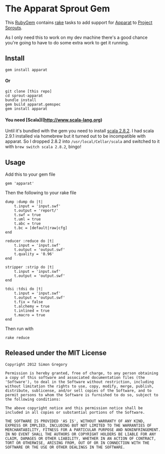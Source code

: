 # The Apparat Sprout Gem

This [RubyGem](http://docs.rubygems.org/read/book/7) contains [rake](http://rake.rubyforge.org/) tasks to add support for [Apparat](https://github.com/joa/apparat#readme) to [Project Sprouts](http://projectsprouts.org).

As I only need this to work on my dev machine there's a good chance you're going to have to do some extra work to get it running.

## Install

    gem install apparat

#### Or

	git clone [this repo]
    cd sprout-apparat
    bundle install
    gem build apparat.gemspec
    gem install apparat

#### You need [Scala]((http://www.scala-lang.org)

Until it's bundled with the gem you need to install [scala 2.8.2](http://www.scala-lang.org/downloads). I had scala 2.9.1 installed via homebrew but it turned out to be incompatible with apparat. So I dropped 2.8.2 into `/usr/local/Cellar/scala` and switched to it with `brew switch scala 2.8.2`, bingo!

## Usage

Add this to your gem file

    gem 'apparat'

Then the following to your rake file

    dump :dump do |t|
		t.input = 'input.swf'
		t.output = 'report/'
		t.swf = true
		t.uml = true
		t.abc = true
		t.bc = [default|raw|cfg]
	end

	reducer :reduce do |t|
		t.input = 'input.swf'
		t.output = 'output.swf'
		t.quality = '0.96'
	end

	stripper :strip do |t|
		t.input = 'input.swf'
		t.output = 'output.swf'
    end

	tdsi :tdsi do |t|
		t.input = 'input.swf'
		t.output = 'output.swf'
		t.fix = false
		t.alchemy = true
		t.inlined = true
		t.macro = true
	end

Then run with

    rake reduce

## Released under the MIT License

	Copyright 2012 Simon Gregory

	Permission is hereby granted, free of charge, to any person obtaining
	a copy of this software and associated documentation files (the
	'Software'), to deal in the Software without restriction, including
	without limitation the rights to use, copy, modify, merge, publish,
	distribute, sublicense, and/or sell copies of the Software, and to
	permit persons to whom the Software is furnished to do so, subject to
	the following conditions:

	The above copyright notice and this permission notice shall be
	included in all copies or substantial portions of the Software.

	THE SOFTWARE IS PROVIDED 'AS IS', WITHOUT WARRANTY OF ANY KIND,
	EXPRESS OR IMPLIED, INCLUDING BUT NOT LIMITED TO THE WARRANTIES OF
	MERCHANTABILITY, FITNESS FOR A PARTICULAR PURPOSE AND NONINFRINGEMENT.
	IN NO EVENT SHALL THE AUTHORS OR COPYRIGHT HOLDERS BE LIABLE FOR ANY
	CLAIM, DAMAGES OR OTHER LIABILITY, WHETHER IN AN ACTION OF CONTRACT,
	TORT OR OTHERWISE, ARISING FROM, OUT OF OR IN CONNECTION WITH THE
	SOFTWARE OR THE USE OR OTHER DEALINGS IN THE SOFTWARE.

